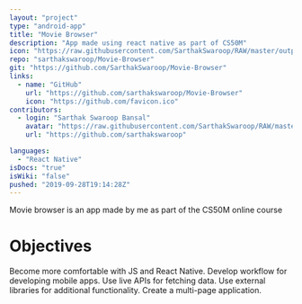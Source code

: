 ```yaml
---
layout: "project"
type: "android-app"
title: "Movie Browser"
description: "App made using react native as part of CS50M"
icon: "https://raw.githubusercontent.com/SarthakSwaroop/RAW/master/output-onlinepngtools%20(3).png"
repo: "sarthakswaroop/Movie-Browser"
git: "https://github.com/SarthakSwaroop/Movie-Browser"
links: 
  - name: "GitHub"
    url: "https://github.com/sarthakswaroop/Movie-Browser"
    icon: "https://github.com/favicon.ico"
contributors: 
  - login: "Sarthak Swaroop Bansal"
    avatar: "https://raw.githubusercontent.com/SarthakSwaroop/RAW/master/mee.jpg"
    url: "https://github.com/sarthakswaroop"

languages: 
  - "React Native"
isDocs: "true"
isWiki: "false"
pushed: "2019-09-28T19:14:28Z"
---
```

Movie browser is an app made by me as part of the CS50M online course

# Objectives
Become more comfortable with JS and React Native.
Develop workflow for developing mobile apps.
Use live APIs for fetching data.
Use external libraries for additional functionality.
Create a multi-page application.
